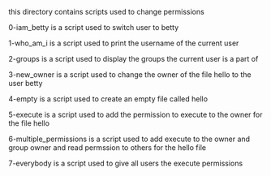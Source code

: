 this directory contains scripts used to change permissions

0-iam_betty is a script used to switch user to betty

1-who_am_i is a script used to print the username of the current user

2-groups is a script used to display the groups the current user is a part of

3-new_owner is a script used to change the owner of the file hello to the user betty

4-empty is a script used to create an empty file called hello

5-execute is a script used to add the permission to execute to the owner for the file hello

6-multiple_permissions is a script used to add execute to the owner and group owner and read permssion to others for the hello file

7-everybody is a script used to give all users the execute permissions

